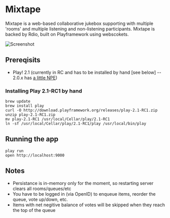 # Mixtape

Mixtape is a web-based collaborative jukebox supporting with multiple 'rooms' and multiple listening and non-listening participants.
Mixtape is backed by Rdio, built on Playframework using webscokets.

![Screenshot](http://f.cl.ly/items/1n0K0R2A0P3n1z0A1X2t/Screen%20Shot%202012-12-30%20at%204.28.58%20PM.png)

## Prereqisits
* Play! 2.1 (currently in RC and has to be installed by hand [see below] -- 2.0.x has [a little NPE](https://github.com/playframework/Play20/pull/394))

### Installing Play 2.1-RC1 by hand
    brew update
    brew install play
    curl -O http://download.playframework.org/releases/play-2.1-RC1.zip
    unzip play-2.1-RC1.zip
    mv play-2.1-RC1 /usr/local/Cellar/play/2.1-RC1
    ln -sf /usr/local/Cellar/play/2.1-RC1/play /usr/local/bin/play

## Running the app
    play run
    open http://localhost:9000

## Notes
* Persistance is in-memory only for the moment, so restarting server clears all rooms/queues/etc
* You have to be logged in (via OpenID) to enqueue items, reorder the queue, vote up/down, etc.
* Items with net negitive balance of votes will be skipped when they reach the top of the queue